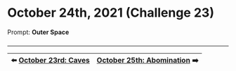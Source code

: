 # October 24th, 2021 (Challenge 23)

Prompt: **Outer Space**

###

---

| ⬅️ [October 23rd: Caves](2021-10-23-caves.md) | [October 25th: Abomination](2021-10-25-abomination.md) ➡️ |
|:-|-:|
